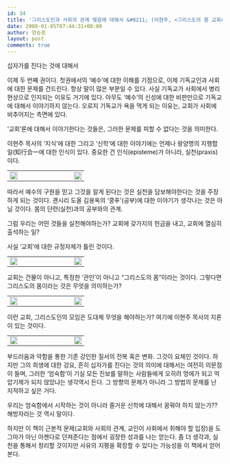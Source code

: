 ```yaml
---
id: 34
title: '그리스도인과 사회의 관계 맺음에 대해서 &#8211; (이현주, <그리스도의 몸 교회>, 2006)'
date: 2008-01-05T07:44:31+00:00
author: 양승훈
layout: post
comments: true
---
```



십자가를 진다는 것에 대해서</FONT></STRONG>





이제 두 번째 권이다. 첫권에서의 &#8216;예수&#8217;에 대한 이해를 기점으로, 이제 기독교인과 사회에 대한 문제를 건드린다. 항상 말이 많은 부분일 수 있다. 사실 기독교가 사회에서 병리 현상으로 인지되는 이유도 거기에 있다. 아무도 &#8216;예수&#8217;의 신성에 대한 비판만으로 기독교에 대해서 이야기하지 않는다. 오로지 기독교가 욕을 먹게 되는 이유는, 교회가 사회에 비추어지는 측면에 있다.





&#8216;교회&#8217;론에 대해서 이야기한다는 것들은, 그러한 문제를 피할 수 없다는 것을 의미한다.





이현주 목사의 &#8216;지식&#8217;에 대한 그리고 &#8216;신학&#8217;에 대한 이야기에는 언제나 왕양명의 지행합일(知行合一에 대한 인식이 있다. 중요한 건 인식(episteme)가 아니라, 실천(praxis)이다.



<DIV class=dotbox>

<TABLE style="TABLE-LAYOUT: fixed; FONT-SIZE: 9pt; COLOR: #555555; WORD-BREAK: break-all; BORDER-COLLAPSE: collapse" cellSpacing=0 cellPadding=0 width="100%" border=0>
  

  




<TD width=18 height=18><IMG height=18 alt="" src="http://blog.aladdin.co.kr/fckeditor/editor/Images/quote_start.gif" width=18></TD>





<TD width=18>&nbsp;</TD>





<TD width=18>&nbsp;</TD>







<TD width=18>&nbsp;</TD>





<TD width=18>&nbsp;</TD>





<TD width=18 height=18><IMG height=18 alt="" src="http://blog.aladdin.co.kr/fckeditor/editor/Images/quote_end.gif" width=18></TD></TABLE></DIV>



따라서 예수의 구원을 믿고 그것을 알게 된다는 것은 실천을 담보해야한다는 것을 주장하게 되는 것이다. 괜시리 도올 김용옥의 &#8216;쿵푸'(공부)에 대한 이야기가 생각나는 것은 아닐 것이다. 몸의 단련(실천)과의 공부와의 관계.





그럼 우리는 어떤 것들을 실천해야하는가? 교회에 갖가지의 헌금을 내고, 교회에 열심히 출석하는 일?





사실 &#8216;교회&#8217;에 대한 규정자체가 틀린 것이다.



<DIV class=dotbox>

<TABLE style="TABLE-LAYOUT: fixed; FONT-SIZE: 9pt; COLOR: #555555; WORD-BREAK: break-all; BORDER-COLLAPSE: collapse" cellSpacing=0 cellPadding=0 width="100%" border=0>
  

  




<TD width=18 height=18><IMG height=18 alt="" src="http://blog.aladdin.co.kr/fckeditor/editor/Images/quote_start.gif" width=18></TD>





<TD width=18>&nbsp;</TD>





<TD width=18>&nbsp;</TD>







<TD width=18>&nbsp;</TD>





<TD width=18>&nbsp;</TD>



</p> 

</TD>

<TD width=18 height=18><IMG height=18 alt="" src="http://blog.aladdin.co.kr/fckeditor/editor/Images/quote_end.gif" width=18></TD></TR></TBODY></TABLE></DIV>



교회는 건물이 아니고, 특정한 &#8216;관인&#8217;이 아니고 &#8220;그리스도의 몸&#8221;이라는 것이다. 그렇다면 그리스도의 몸이라는 것은 무엇을 의미하는가?



<DIV class=dotbox>

<TABLE style="TABLE-LAYOUT: fixed; FONT-SIZE: 9pt; COLOR: #555555; WORD-BREAK: break-all; BORDER-COLLAPSE: collapse" cellSpacing=0 cellPadding=0 width="100%" border=0>
  

  




<TD width=18 height=18><IMG height=18 alt="" src="http://blog.aladdin.co.kr/fckeditor/editor/Images/quote_start.gif" width=18></TD>





<TD width=18>&nbsp;</TD>





<TD width=18>&nbsp;</TD>







<TD width=18>&nbsp;</TD>





<TD width=18>&nbsp;</TD>





<TD width=18 height=18><IMG height=18 alt="" src="http://blog.aladdin.co.kr/fckeditor/editor/Images/quote_end.gif" width=18></TD></TABLE></DIV>



이런 교회, 그리스도인의 모임은 도대체 무엇을 해야하는가? 여기에 이현주 목사의 지론이 있는 것이다.



<DIV class=dotbox>

<TABLE style="TABLE-LAYOUT: fixed; FONT-SIZE: 9pt; COLOR: #555555; WORD-BREAK: break-all; BORDER-COLLAPSE: collapse" cellSpacing=0 cellPadding=0 width="100%" border=0>
  

  




<TD width=18 height=18><IMG height=18 alt="" src="http://blog.aladdin.co.kr/fckeditor/editor/Images/quote_start.gif" width=18></TD>





<TD width=18>&nbsp;</TD>





<TD width=18>&nbsp;</TD>







<TD width=18>&nbsp;</TD>





<TD width=18>&nbsp;</TD>





<TD width=18 height=18><IMG height=18 alt="" src="http://blog.aladdin.co.kr/fckeditor/editor/Images/quote_end.gif" width=18></TD></TABLE></DIV>



부드러움과 약함을 통한 기존 강인한 질서의 전복 혹은 변화. 그것이 요체인 것이다. 하지만 그의 희생에 대한 강요, 흔히 십자가를 진다는 것의 의미에 대해서는 여전히 의문점이 들며, 그러한 &#8216;엄숙함&#8217;이 기실 모든 진보를 말하는 사람들에게 오히려 멍에가 되고 억압기제가 되지 않았냐는 생각역시 든다. 그 방향의 문제가 아니라 그 방법의 문제를 난 지적하고 싶은 거다.





우리는 엄숙함에서 시작하는 것이 아니라 즐거운 신학에 대해서 꿈꿔야 하지 않는가?? 해방자라는 것 역시 말이다.





하지만 이 책이 근본적 문제(교회와 사회의 관계, 교인이 사회에서 취해야 할 입장)을 도그마가 아닌 아젠다로 던져준다는 점에서 굉장한 성과를 나는 얻는다. 좀 더 생각과, 실천을 통해서 정리할 것이지만 사유의 지평을 확장할 수 있다는 가능성을 이 책에서 얻어본다.

<!-- 투표하기/포토리뷰/밑줄긋기/마이리스트 -->

<!-- 투표 기간 -->
